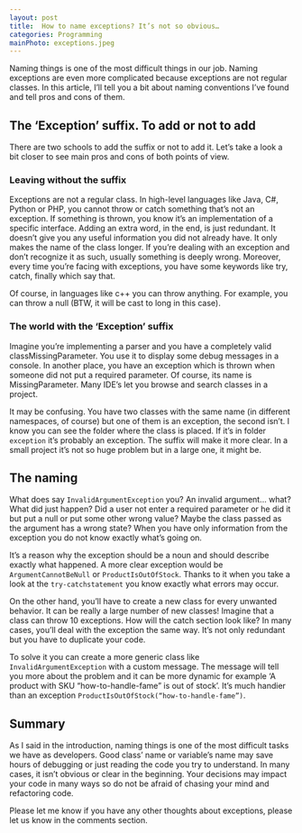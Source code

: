 ```yaml
---
layout: post
title:  How to name exceptions? It’s not so obvious…
categories: Programming
mainPhoto: exceptions.jpeg
---
```


Naming things is one of the most difficult things in our job. Naming exceptions are even more complicated because exceptions are not regular classes. In this article, I’ll tell you a bit about naming conventions I’ve found and tell pros and cons of them.
## The ‘Exception’ suffix. To add or not to add

There are two schools to add the suffix or not to add it. Let’s take a look a bit closer to see main pros and cons of both points of view.
### Leaving without the suffix

Exceptions are not a regular class. In high-level languages like Java, C#, Python or PHP, you cannot throw or catch something that’s not an exception. If something is thrown, you know it’s an implementation of a specific interface. Adding an extra word, in the end, is just redundant. It doesn’t give you any useful information you did not already have. It only makes the name of the class longer. If you’re dealing with an exception and don’t recognize it as such, usually something is deeply wrong. Moreover, every time you’re facing with exceptions, you have some keywords like try, catch, finally which say that.

Of course, in languages like c++ you can throw anything. For example, you can throw a null (BTW, it will be cast to long in this case).
### The world with the ‘Exception’ suffix

Imagine you’re implementing a parser and you have a completely valid classMissingParameter. You use it to display some debug messages in a console. In another place, you have an exception which is thrown when someone did not put a required parameter. Of course, its name is MissingParameter. Many IDE’s let you browse and search classes in a project.

It may be confusing. You have two classes with the same name (in different namespaces, of course) but one of them is an exception, the second isn’t. I know you can see the folder where the class is placed. If it’s in folder `exception` it’s probably an exception. The suffix will make it more clear. In a small project it’s not so huge problem but in a large one, it might be.
## The naming

What does say `InvalidArgumentException` you? An invalid argument… what? What did just happen? Did a user not enter a required parameter or he did it but put a null or put some other wrong value? Maybe the class passed as the argument has a wrong state? When you have only information from the exception you do not know exactly what’s going on.

It’s a reason why the exception should be a noun and should describe exactly what happened. A more clear exception would be `ArgumentCannotBeNull` or `ProductIsOutOfStock`. Thanks to it when you take a look at the `try-catchstatement` you know exactly what errors may occur.

On the other hand, you’ll have to create a new class for every unwanted behavior. It can be really a large number of new classes! Imagine that a class can throw 10 exceptions. How will the catch section look like? In many cases, you’ll deal with the exception the same way. It’s not only redundant but you have to duplicate your code.

To solve it you can create a more generic class like `InvalidArgumentException` with a custom message. The message will tell you more about the problem and it can be more dynamic for example ‘A product with SKU “how-to-handle-fame” is out of stock’. It’s much handier than an exception `ProductIsOutOfStock(“how-to-handle-fame”)`.
## Summary

As I said in the introduction, naming things is one of the most difficult tasks we have as developers. Good class’ name or variable’s name may save hours of debugging or just reading the code you try to understand. In many cases, it isn’t obvious or clear in the beginning. Your decisions may impact your code in many ways so do not be afraid of chasing your mind and refactoring code.

Please let me know if you have any other thoughts about exceptions, please let us know in the comments section.